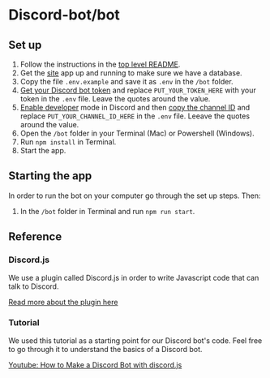 # Discord-bot/bot

## Set up

1. Follow the instructions in the [top level README](/).
1. Get the [site](/site) app up and running to make sure we have a database.
1. Copy the file `.env.example` and save it as `.env` in the `/bot` folder.
1. [Get your Discord bot token](https://www.writebots.com/discord-bot-token/#:~:text=A%20Discord%20Bot%20Token%20is,generate%20a%20Discord%20Bot%20Token) and replace `PUT_YOUR_TOKEN_HERE` with your token in the `.env` file. Leave the quotes around the value.
1. [Enable developer](https://discordia.me/en/developer-mode) mode in Discord and then [copy the channel ID](https://discordia.me/en/developer-mode#usage) and replace `PUT_YOUR_CHANNEL_ID_HERE` in the `.env` file. Leeave the quotes around the value.
1. Open the `/bot` folder in your Terminal (Mac) or Powershell (Windows).
1. Run `npm install` in Terminal.
1. Start the app.

## Starting the app

In order to run the bot on your computer go through the set up steps. Then:

1. In the `/bot` folder in Terminal and run `npm run start`.

## Reference

### Discord.js

We use a plugin called Discord.js in order to write Javascript code that can talk to Discord.

[Read more about the plugin here](https://discord.js.org/)

### Tutorial

We used this tutorial as a starting point for our Discord bot's code. Feel free to go through it to understand the basics of a Discord bot.

[Youtube: How to Make a Discord Bot with discord.js](https://www.youtube.com/playlist?list=PLRqwX-V7Uu6avBYxeBSwF48YhAnSn_sA4)
